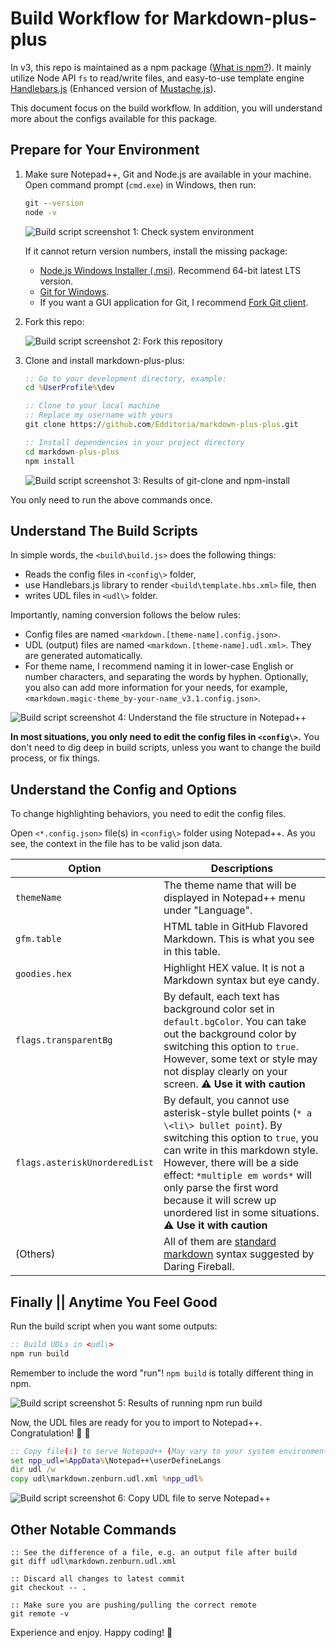 # Build Workflow for Markdown-plus-plus

In v3, this repo is maintained as a npm package ([What is npm?][what_is_npm]). It mainly utilize Node API `fs` to read/write files, and easy-to-use template engine [Handlebars.js][handlebars] (Enhanced version of [Mustache.js][mustache]).

This document focus on the build workflow. In addition, you will understand more about the configs available for this package.

## Prepare for Your Environment

1. Make sure Notepad++, Git and Node.js are available in your machine. Open command prompt (`cmd.exe`) in Windows, then run:

	```cmd
	git --version
	node -v
	```

	![Build script screenshot 1: Check system environment][build_screen_1]

	If it cannot return version numbers, install the missing package:

	- [Node.js Windows Installer (.msi)][download_node]. Recommend 64-bit latest LTS version.
	- [Git for Windows][download_git].
	- If you want a GUI application for Git, I recommend [Fork Git client][fork_website].

1. Fork this repo:

	![Build script screenshot 2: Fork this repository][build_screen_2]

1. Clone and install markdown-plus-plus:

	```cmd
	:: Go to your development directory, example:
	cd %UserProfile%\dev

	:: Clone to your local machine
	:: Replace my username with yours
	git clone https://github.com/Edditoria/markdown-plus-plus.git

	:: Install dependencies in your project directory
	cd markdown-plus-plus
	npm install
	```

	![Build script screenshot 3: Results of git-clone and npm-install][build_screen_3]

You only need to run the above commands once.

## Understand The Build Scripts

In simple words, the `<build\build.js>` does the following things:

- Reads the config files in `<config\>` folder,
- use Handlebars.js library to render `<build\template.hbs.xml>` file, then
- writes UDL files in `<udl\>` folder.

Importantly, naming conversion follows the below rules:

- Config files are named `<markdown.[theme-name].config.json>`.
- UDL (output) files are named `<markdown.[theme-name].udl.xml>`. They are generated automatically.
- For theme name, I recommend naming it in lower-case English or number characters, and separating the words by hyphen. Optionally, you also can add more information for your needs, for example, `<markdown.magic-theme_by-your-name_v3.1.config.json>`.

![Build script screenshot 4: Understand the file structure in Notepad\+\+][build_screen_4]

**In most situations, you only need to edit the config files in `<config\>`.** You don't need to dig deep in build scripts, unless you want to change the build process, or fix things.

## Understand the Config and Options

To change highlighting behaviors, you need to edit the config files.

Open `<*.config.json>` file(s) in `<config\>` folder using Notepad++. As you see, the context in the file has to be valid json data.

| Option | Descriptions |
| ------ | ------------ |
| `themeName` | The theme name that will be displayed in Notepad++ menu under "Language". |
| `gfm.table` | HTML table in GitHub Flavored Markdown. This is what you see in this table. |
| `goodies.hex` | Highlight HEX value. It is not a Markdown syntax but eye candy. |
| `flags.transparentBg` | By default, each text has background color set in `default.bgColor`. You can take out the background color by switching this option to `true`. However, some text or style may not display clearly on your screen. :warning: **Use it with caution** |
| `flags.asteriskUnorderedList` | By default, you cannot use asterisk-style bullet points (`* a \<li\> bullet point`). By switching this option to `true`, you can write in this markdown style. However, there will be a side effect: `*multiple em words*` will only parse the first word because it will screw up unordered list in some situations. :warning: **Use it with caution** |
| (Others) | All of them are [standard markdown][fireball_markdown_website] syntax suggested by Daring Fireball. |

## Finally || Anytime You Feel Good

Run the build script when you want some outputs:

```cmd
:: Build UDLs in <udl\>
npm run build
```

Remember to include the word "run"! `npm build` is totally different thing in npm.

![Build script screenshot 5: Results of running npm run build][build_screen_5]

Now, the UDL files are ready for you to import to Notepad++. Congratulation! :tada: :tada:

```cmd
:: Copy file(s) to serve Notepad++ (May vary to your system environment)
set npp_udl=%AppData%\Notepad++\userDefineLangs
dir udl /w
copy udl\markdown.zenburn.udl.xml %npp_udl%
```

![Build script screenshot 6: Copy UDL file to serve Notepad\+\+][build_screen_6]

## Other Notable Commands

```
:: See the difference of a file, e.g. an output file after build
git diff udl\markdown.zenburn.udl.xml

:: Discard all changes to latest commit
git checkout -- .

:: Make sure you are pushing/pulling the correct remote
git remote -v
```

Experience and enjoy. Happy coding! :pizza:

[what_is_npm]: https://nodejs.org/en/knowledge/getting-started/npm/what-is-npm/
[handlebars]: https://handlebarsjs.com
[mustache]: https://mustache.github.io
[download_node]: https://nodejs.org/en/download/
[download_git]: https://git-scm.com/downloads
[fork_website]: https://git-fork.com
[fireball_markdown_website]: https://daringfireball.net/projects/markdown/

[build_screen_1]: images/build/screenshot-1.png
[build_screen_2]: images/build/screenshot-2.png
[build_screen_3]: images/build/screenshot-3.png
[build_screen_4]: images/build/screenshot-4.png
[build_screen_5]: images/build/screenshot-5.png
[build_screen_6]: images/build/screenshot-6.png
